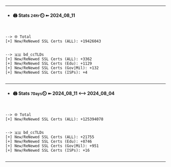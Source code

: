 

---
- #### 🖨️ **Stats** `24Hr`⏲️ ➼ 2024_08_11
```console


--> 🌐 Total
[+] New/ReNewed SSL Certs (ALL): +19426043


--> 🇧🇩 bd_ccTLDs
[+] New/ReNewed SSL Certs (ALL): +3362
[+] New/ReNewed SSL Certs (Edu): +1129
[+] New/ReNewed SSL Certs (Gov|Mil): +132
[+] New/ReNewed SSL Certs (ISPs): +4


```

---
- #### 🖨️ **Stats** `7Days`⏲️ ➼ 2024_08_11 <--> 2024_08_04
```console


--> 🌐 Total
[+] New/ReNewed SSL Certs (ALL): +125394078


--> 🇧🇩 bd_ccTLDs
[+] New/ReNewed SSL Certs (ALL): +21755
[+] New/ReNewed SSL Certs (Edu): +8746
[+] New/ReNewed SSL Certs (Gov|Mil): +951
[+] New/ReNewed SSL Certs (ISPs): +16


```

---

